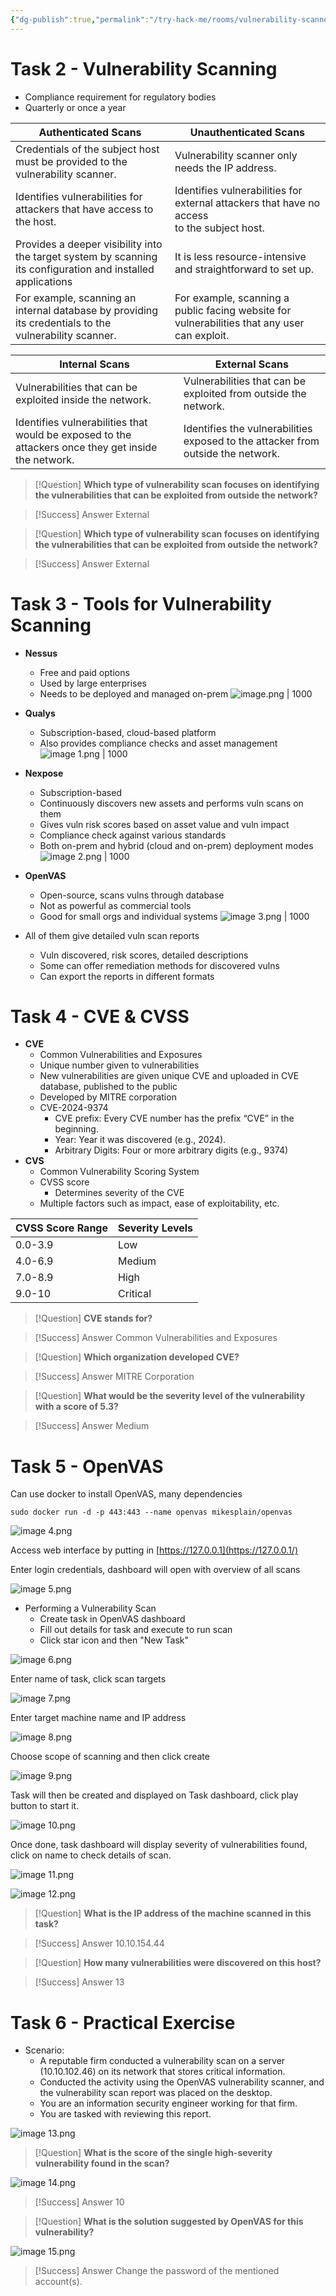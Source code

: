 ```yaml
---
{"dg-publish":true,"permalink":"/try-hack-me/rooms/vulnerability-scanner-overview/","created":"2024-11-24T18:05:00.000-05:00","updated":"2025-03-12T00:21:28.720-04:00"}
---
```


# Task 2 - Vulnerability Scanning

- Compliance requirement for regulatory bodies
- Quarterly or once a year

| Authenticated Scans                                                                                          | Unauthenticated Scans                                                                           |
| ------------------------------------------------------------------------------------------------------------ | ----------------------------------------------------------------------------------------------- |
| Credentials of the subject host must be provided to the vulnerability scanner.                               | Vulnerability scanner only needs the IP address.                                                |
| Identifies vulnerabilities for attackers that have access to the host.                                       | Identifies vulnerabilities for external attackers that have no access  <br>to the subject host. |
| Provides a deeper visibility into the target system by scanning its configuration and installed applications | It is less resource-intensive and straightforward to set up.                                    |
| For example, scanning an internal database by providing its credentials to the vulnerability scanner.        | For example, scanning a public facing website for vulnerabilities that any user can exploit.    |

|Internal Scans|External Scans|
|---|---|
|Vulnerabilities that can be exploited inside the network.|Vulnerabilities that can be exploited from outside the network.|
|Identifies vulnerabilities that would be exposed to the attackers once they get inside the network.|Identifies the vulnerabilities exposed to the attacker from outside the network.|

> [!Question] 
> **Which type of vulnerability scan focuses on identifying the vulnerabilities that can be exploited from outside the network?**

> [!Success] Answer 
> External

> [!Question]
> **Which type of vulnerability scan focuses on identifying the vulnerabilities that can be exploited from outside the network?**

> [!Success] Answer 
> External

# Task 3 - Tools for Vulnerability Scanning

- **Nessus**
	- Free and paid options
	- Used by large enterprises
	- Needs to be deployed and managed on-prem
	![image.png | 1000](/img/user/TryHackMe/THM_Images/82c784b992a69e594e18da6e4530ea38.png)
- **Qualys**
	- Subscription-based, cloud-based platform
	- Also provides compliance checks and asset management
![image 1.png | 1000](/img/user/TryHackMe/THM_Images/78b30bcfe9d37df065f94c426e7115ae.png)
    
- **Nexpose**
	- Subscription-based
	- Continuously discovers new assets and performs vuln scans on them
	- Gives vuln risk scores based on asset value and vuln impact
	- Compliance check against various standards
	- Both on-prem and hybrid (cloud and on-prem) deployment modes
![image 2.png | 1000](/img/user/TryHackMe/THM_Images/28b24704b31c4b1e803c8907d12e3ffe.png)
- **OpenVAS**
	- Open-source, scans vulns through database
	- Not as powerful as commercial tools
	- Good for small orgs and individual systems
![image 3.png | 1000](/img/user/TryHackMe/THM_Images/a42edccec7ca1a6cc046443575ab0bf2.png)
- All of them give detailed vuln scan reports
	- Vuln discovered, risk scores, detailed descriptions
	- Some can offer remediation methods for discovered vulns
	- Can export the reports in different formats
# Task 4 - CVE & CVSS

- **CVE**
	- Common Vulnerabilities and Exposures
	- Unique number given to vulnerabilities
	- New vulnerabilities are given unique CVE and uploaded in CVE database, published to the public
	- Developed by MITRE corporation
	- CVE-2024-9374
		- CVE prefix: Every CVE number has the prefix “CVE” in the beginning.
		- Year: Year it was discovered (e.g., 2024).
		- Arbitrary Digits: Four or more arbitrary digits (e.g., 9374)
- **CVS**
	- Common Vulnerability Scoring System
	- CVSS score
		- Determines severity of the CVE
	- Multiple factors such as impact, ease of exploitability, etc.

| CVSS Score Range | Severity Levels |
| ---------------- | --------------- |
| 0.0-3.9          | Low             |
| 4.0-6.9          | Medium          |
| 7.0-8.9          | High            |
| 9.0-10           | Critical        |

> [!Question]
> **CVE stands for?**

> [!Success] Answer
> Common Vulnerabilities and Exposures

> [!Question] 
> **Which organization developed CVE?**

> [!Success] Answer
> MITRE Corporation

> [!Question]
> **What would be the severity level of the vulnerability with a score of 5.3?**

> [!Success] Answer
> Medium

# Task 5 - OpenVAS

Can use docker to install OpenVAS, many dependencies

```
sudo docker run -d -p 443:443 --name openvas mikesplain/openvas
```

![image 4.png](/img/user/TryHackMe/THM_Images/cfed4414a585816cfdba6ec569908a62.png)

Access web interface by putting in [https://127.0.0.1](https://127.0.0.1/)

Enter login credentials, dashboard will open with overview of all scans

![image 5.png](/img/user/TryHackMe/THM_Images/f2228b328317d556aa76b0ff945b47eb.png)

- Performing a Vulnerability Scan
	- Create task in OpenVAS dashboard
	- Fill out details for task and execute to run scan
	- Click star icon and then "New Task"

![image 6.png](/img/user/TryHackMe/THM_Images/8f83043fde40428c0686afe3719714c8.png)    

Enter name of task, click scan targets

![image 7.png](/img/user/TryHackMe/THM_Images/5c09b0eaf2eb1a60f153409d1f63cd80.png)
    
Enter target machine name and IP address
    
![image 8.png](/img/user/TryHackMe/THM_Images/215db658575bd4a165443e949293c593.png)
    
Choose scope of scanning and then click create
    
![image 9.png](/img/user/TryHackMe/THM_Images/36d72d5dd8ac1f8d473e76a9c1557829.png)
    
Task will then be created and displayed on Task dashboard, click play button to start it.

![image 10.png](/img/user/TryHackMe/THM_Images/fdb2897e8fa5be2bfdf135fd2e961343.png)

Once done, task dashboard will display severity of vulnerabilities found, click on name to check details of scan.
    
![image 11.png](/img/user/TryHackMe/THM_Images/c6952231464c48e72ba2e1a7f6311e48.png)
    
![image 12.png](/img/user/TryHackMe/THM_Images/d7d0ceb0598cfa1d62493cc361fa2b3d.png)

> [!Question]
> **What is the IP address of the machine scanned in this task?**

> [!Success] Answer
> 10.10.154.44

> [!Question]
> **How many vulnerabilities were discovered on this host?**

> [!Success] Answer
> 13

# Task 6 - Practical Exercise

- Scenario:
	- A reputable firm conducted a vulnerability scan on a server (10.10.102.46) on its network that stores critical information.
	- Conducted the activity using the OpenVAS vulnerability scanner, and the vulnerability scan report was placed on the desktop.
	- You are an information security engineer working for that firm.
	- You are tasked with reviewing this report.
    
![image 13.png](/img/user/TryHackMe/THM_Images/a6241018b41189048f81dff66a95b3a4.png)

> [!Question]
> **What is the score of the single high-severity vulnerability found in the scan?**

![image 14.png](/img/user/TryHackMe/THM_Images/bdec2cbcf127cf2605a799aa08f40b74.png)

> [!Success] Answer
> 10

> [!Question]
> **What is the solution suggested by OpenVAS for this vulnerability?**

![image 15.png](/img/user/TryHackMe/THM_Images/2e55ec318220a3226bff76a71aaf2b87.png)

> [!Success] Answer
> Change the password of the mentioned account(s).
